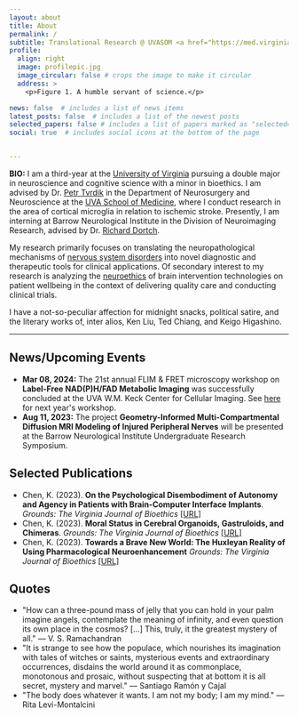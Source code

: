 ```yaml
---
layout: about
title: About
permalink: /
subtitle: Translational Research @ UVASOM <a href="https://med.virginia.edu/neurosurgery/research/stroke-and-vascular-lab/">Stroke & Vascular Pathology Lab</a>
profile:
  align: right
  image: profilepic.jpg
  image_circular: false # crops the image to make it circular
  address: >
    <p>Figure 1. A humble servant of science.</p>

news: false  # includes a list of news items
latest_posts: false  # includes a list of the newest posts
selected_papers: false # includes a list of papers marked as "selected={true}"
social: true  # includes social icons at the bottom of the page


---
```



**BIO:** I am a third-year at the [University of Virginia](https://www.virginia.edu/) pursuing a double major in neuroscience and cognitive science with a minor in bioethics. I am advised by Dr. [Petr Tvrdik](https://med.virginia.edu/bims/faculty/?facbio=1&id=48788) in the Department of Neurosurgery and Neuroscience at the [UVA School of Medicine](https://med.virginia.edu/), where I conduct research in the area of cortical microglia in relation to ischemic stroke. Presently, I am interning at Barrow Neurological Institute in the Division of Neuroimaging Research, advised by Dr. [Richard Dortch](https://www.barrowneuro.org/person/richard-dortch-phd/).

My research primarily focuses on translating the neuropathological mechanisms of [nervous system disorders](https://www.ninds.nih.gov/health-information/disorders) into novel diagnostic and therapeutic tools for clinical applications. Of secondary interest to my research is analyzing the [neuroethics](https://www.ninds.nih.gov/current-research/focus-tools-topics/focus-neuroethics#:~:text=Neuroethics%20is%20a%20field%20that,identity%2C%20consciousness%2C%20and%20autonomy.) of brain intervention technologies on patient wellbeing in the context of delivering quality care and conducting clinical trials.

I have a not-so-peculiar affection for midnight snacks, political satire, and the literary works of, inter alios, Ken Liu, Ted Chiang, and Keigo Higashino.
<hr>

## News/Upcoming Events
* **Mar 08, 2024:** The 21st annual FLIM & FRET microscopy workshop on **Label-Free NAD(P)H/FAD Metabolic Imaging** was successfully concluded at the UVA W.M. Keck Center for Cellular Imaging. See [here](https://kcci.virginia.edu/workshop-2025) for next year's workshop.   
* **Aug 11, 2023:** The project **Geometry-Informed Multi-Compartmental Diffusion MRI Modeling of Injured Peripheral Nerves** will be presented at the Barrow Neurological Institute Undergraduate Research Symposium.

## Selected Publications
* Chen, K. (2023). **On the Psychological Disembodiment of Autonomy and Agency in Patients with Brain-Computer Interface Implants**. *Grounds: The Virginia Journal of Bioethics* [[URL]](http://www.vabioethics.com/content/2023/5/2/on-the-psychological-disembodiment-of-autonomy-and-agency-in-patients-with-brain-computer-interface-implants)
* Chen, K. (2023). **Moral Status in Cerebral Organoids, Gastruloids, and Chimeras**. *Grounds: The Virginia Journal of Bioethics* [[URL]](http://www.vabioethics.com/content/2023/3/15/moral-status-in-cerebral-organoids-gatruloids-and-chimeras)
* Chen, K. (2023). **Towards a Brave New World: The Huxleyan Reality of Using Pharmacological Neuroenhancement** *Grounds: The Virginia Journal of Bioethics* [[URL]](http://www.vabioethics.com/content/2023/1/12/towards-a-brave-new-world-the-huxleyan-reality-of-using-pharmocological-neuroenhancement)

## Quotes
* "How can a three-pound mass of jelly that you can hold in your palm imagine angels, contemplate the meaning of infinity, and even question its own place in the cosmos? [...] This, truly, it the greatest mystery of all." ― V. S. Ramachandran
* "It is strange to see how the populace, which nourishes its imagination with tales of witches or saints, mysterious events and extraordinary occurrences, disdains the world around it as commonplace, monotonous and prosaic, without suspecting that at bottom it is all secret, mystery and marvel." ― Santiago Ramón y Cajal
* "The body does whatever it wants. I am not my body; I am my mind." ― Rita Levi-Montalcini
